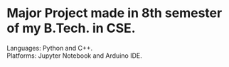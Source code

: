 # Major Project made in 8th semester of my B.Tech. in CSE.

Languages: Python and C++.       
Platforms: Jupyter Notebook and Arduino IDE.
